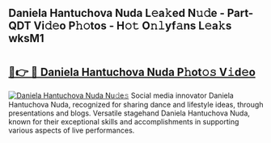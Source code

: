 ## Daniela Hantuchova Nuda L𝚎a𝚔ed N𝚞𝚍e - Part-QDT Vi𝚍𝚎o P𝚑𝚘tos - H𝚘𝚝 O𝚗𝚕yf𝚊ns L𝚎a𝚔s wksM1

# <h2><a href="http://kf86xvj.oniu.top/?m=Daniela+Hantuchova+Nuda">🔗👉 🔴 Daniela Hantuchova Nuda P𝚑ot𝚘𝚜 V𝚒d𝚎o</a></h2>

[![Daniela Hantuchova Nuda Nu𝚍e𝚜](https://i.imgur.com/0qMVB7G.gif)](http://kf86xvj.oniu.top/?m=Daniela+Hantuchova+Nuda)
Social media innovator Daniela Hantuchova Nuda, recognized for sharing dance and lifestyle ideas, through presentations and blogs. Versatile stagehand Daniela Hantuchova Nuda, known for their exceptional skills and accomplishments in supporting various aspects of live performances.  
